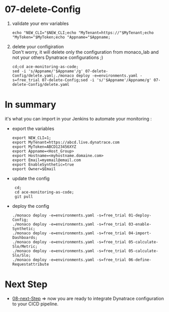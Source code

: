 # 07-delete-Config

1) validate your env variables  

       echo "NEW_CLI="$NEW_CLI;echo "MyTenant=https://"$MyTenant;echo "MyToken="$MyToken;echo "Appname="$Appname;
  
2) delete your configiration  
 Don't worry, it will delete only the configuration from monaco_lab and not your others Dynatrace configurations ;)   

       cd;cd ace-monitoring-as-code;
       sed -i 's/Appname/'$Appname'/g' 07-delete-Config/delete.yaml;./monaco deploy -e=environments.yaml -s=free_trial 07-delete-Config;sed -i 's/'$Appname'/Appname/g' 07-delete-Config/delete.yaml
       

# In summary 
it's what you can import in your Jenkins to automate your monitoring :  

      
- export the variables

      export NEW_CLI=1;
      export MyTenant=https://abcd.live.dynatrace.com
      export MyToken=ABCD123456XYZ
      export Appname=<Host_Group>
      export Hostname=<myhostname.domaine.com>
      export Email=myemail@email.com
      export EnableSynthetic=true
      export Owner=$Email

- update the config

       cd;
       cd ace-monitoring-as-code;
       git pull

- deploy the config

      ./monaco deploy -e=environments.yaml -s=free_trial 01-deploy-Config;
      ./monaco deploy -e=environments.yaml -s=free_trial 03-enable-Synthetic;
      ./monaco deploy -e=environments.yaml -s=free_trial 04-import-Dashboards;
      ./monaco deploy -e=environments.yaml -s=free_trial 05-calculate-Slo/Metric;
      ./monaco deploy -e=environments.yaml -s=free_trial 05-calculate-Slo/Slo;
      ./monaco deploy -e=environments.yaml -s=free_trial 06-define-Requestattribute
 
# Next Step
- [08-next-Step](https://github.com/ace-dynatrace-lab/ace-monitoring-as-code/tree/main/08-next-Step) => now you are ready to integrate Dynatrace configuration to your CICD pipeline.
